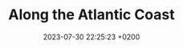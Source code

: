 ---
layout: post
title: "Along the Atlantic Coast"
date: 2023-07-30 22:25:23 +0200
permalink: "along-the-atlantic-coast.html"
link_collection: bikepacking-northern-spain.html
active_collection: "Bikepacking Northern Spain"
article: "1"
day_start: "1"
day_end: "7"
intro: "In 2020, I had done several short bikepacking trips. But in March 2021, I left home with a longer bikepacking trip in mind. And so, during 3 months, I explored Northern Spain, from it easternmost to its westernmost point. I discovered an outstanding variety of landscapes. It was always mountainous, often tough, but never boring."
statistics_duration: "7 days"
statistics_distance: "350 km"
statistics_ascent: "920 m"
statistics_surface: "24% unpaved"
statistics_highest_elevation: "40 m"
statistics_lowest_elevation: "0 m"
highlights_1_title: "Bourgneuf-en-Retz's marsh"
highlights_1_description: "Bourgneuf-en-Retz is located in the Marais breton, a lowland area of marshes and salterns, dotted with lovely fishing villages and farms."
highlights_2_title: "Pine forests between La Barre-de-Mont and La Tranche-sur-Mer"
highlights_2_description: "The Marais breton is protected by sand dunes and pines forest on the coast. The voie verte often goes through them. There are perfect for wild camping but be aware that it might be illegal."
img_map: /assets/img/collection-01_article-01_map.jpg
bg_img: "article-002"
---